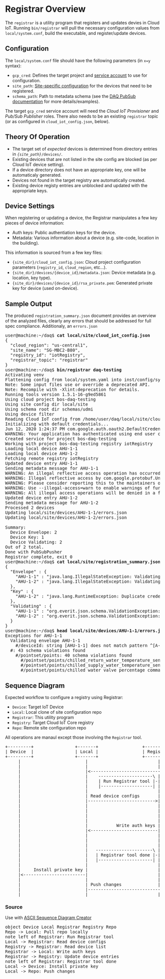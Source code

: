 # Registrar Overview

The `registrar` is a utility program that registers and updates devies in Cloud IoT.
Running `bin/registrar` will pull the necessary configuration values from `local/system.conf`,
build the executable, and register/update devices.

## Configuration

The `local/system.conf` file should have the following parameters (in `x=y` syntax):
* `gcp_cred`: Defines the target project and [service account](service.md) to use for configuration.
* `site_path`: [Site-specific configuration](site_path.md) for the devices that need to be registered.
* `schema_path`: Path to metadata schema (see the [DAQ PubSub documentation](pubsub.md) for more details/examples).

The target `gcp_cred` service account will need the _Cloud IoT Provisioner_ and _Pub/Sub Publisher_ roles.
There also needs to be an existing `registrar` topic (or as configured in `cloud_iot_config.json`, below).

## Theory Of Operation

* The target set of _expected_ devices is determined from directory entries in
<code>_{site_path}_/devices/</code>.
* Existing devices that are not listed in the site config are blocked (as per
Cloud IoT device setting).
* If a device directory does not have an appropriate key, one will be automaticaly generated.
* Devices not found in the target registry are automatically created.
* Existing device registy entries are unblocked and updated with the appropriate keys.

## Device Settings

When registering or updating a device, the Registrar manipulates a few key pieces of device
information:
* Auth keys: Public authentiation keys for the device.
* Metadata: Various information about a device (e.g. site-code, location in the building).

This information is sourced from a few key files:

* `{site_dir}/cloud_iot_config.json`:
Cloud project configuration parameters (`registry_id`, `cloud_region`, etc...).
* `{site_dir}/devices/{device_id}/metadata.json`:
Device metadata (e.g. location, key type).
* `{site_dir}/devices/{device_id}/rsa_private.pem`:
Generated private key for device (used on-device).

## Sample Output

The produced `registration_summary.json` document provides an overview of the analyzed files,
clearly any errors that should be addressed for full spec compliance. Additionaly, an
`errors.json`

<pre>
user@machine:~/daq$ <b>cat local/site/cloud_iot_config.json </b>
{
  "cloud_region": "us-central1",
  "site_name": "SG-MBC2-B80",
  "registry_id": "iotRegistry",
  "registrar_topic": "registrar"
}
user@machine:~/daq$ <b>bin/registrar daq-testing</b>
Activating venv
Flattening config from local/system.yaml into inst/config/system.conf
Note: Some input files use or override a deprecated API.
Note: Recompile with -Xlint:deprecation for details.
Running tools version 1.5.1-16-g9ed5861
Using cloud project bos-daq-testing
Using site config dir local/site
Using schema root dir schemas/udmi
Using device filter
Reading Cloud IoT config from /home/user/daq/local/site/cloud_iot_config.json
Initializing with default credentials...
Jun 12, 2020 1:24:37 PM com.google.auth.oauth2.DefaultCredentialsProvider warnAboutProblematicCredentials
WARNING: Your application has authenticated using end user credentials from Google Cloud SDK. We recommend that most server applications use service accounts instead. If your application continues to use end user credentials from Cloud SDK, you might receive a "quota exceeded" or "API not enabled" error. For more information about service accounts, see https://cloud.google.com/docs/authentication/.
Created service for project bos-daq-testing
Working with project bos-daq-testing registry iotRegistry
Loading local device AHU-1-1
Loading local device AHU-1-2
Fetching remote registry iotRegistry
Updated device entry AHU-1-1
Sending metadata message for AHU-1-1
WARNING: An illegal reflective access operation has occurred
WARNING: Illegal reflective access by com.google.protobuf.UnsafeUtil (file:/home/user/daq/validator/build/libs/validator-1.0-SNAPSHOT-all.jar) to field java.nio.Buffer.address
WARNING: Please consider reporting this to the maintainers of com.google.protobuf.UnsafeUtil
WARNING: Use --illegal-access=warn to enable warnings of further illegal reflective access operations
WARNING: All illegal access operations will be denied in a future release
Updated device entry AHU-1-2
Sending metadata message for AHU-1-2
Processed 2 devices
Updating local/site/devices/AHU-1-1/errors.json
Updating local/site/devices/AHU-1-2/errors.json

Summary:
  Device Envelope: 2
  Device Key: 1
  Device Validating: 2
Out of 2 total.
Done with PubSubPusher
Registrar complete, exit 0
user@machine:~/daq$ <b>cat local/site/registration_summary.json </b>
{
  "Envelope" : {
    "AHU-1-1" : "java.lang.IllegalStateException: Validating envelope AHU-1-1",
    "AHU-1-2" : "java.lang.IllegalStateException: Validating envelope AHU-1-2"
  },
  "Key" : {
    "AHU-1-2" : "java.lang.RuntimeException: Duplicate credentials found for AHU-1-1 & AHU-1-2"
  },
  "Validating" : {
    "AHU-1-1" : "org.everit.json.schema.ValidationException: #: 43 schema violations found",
    "AHU-1-2" : "org.everit.json.schema.ValidationException: #: 43 schema violations found"
  }
}
user@machine:~/daq$ <b>head local/site/devices/AHU-1-1/errors.json </b>
Exceptions for AHU-1-1
  Validating envelope AHU-1-1
    #/deviceId: string [AHU-1-1] does not match pattern ^[A-Z]{2,6}-[1-9][0-9]{0,2}$
  #: 43 schema violations found
    #/pointset/points: 40 schema violations found
      #/pointset/points/chilled_return_water_temperature_sensor/units: °C is not a valid enum value
      #/pointset/points/chilled_supply_water_temperature_sensor/units: °C is not a valid enum value
      #/pointset/points/chilled_water_valve_percentage_command/units: % is not a valid enum value
</pre>

## Sequence Diagram

Expected workflow to configure a registry using Registrar:

* `Device`: Target IoT Device
* `Local`: Local clone of site configuration repo
* `Registrar`: This utility program
* `Registry`: Target Cloud IoT Core registry
* `Repo`: Remote site configuration repo

All operations are manaul except those involving the `Registrar` tool.

<pre>
+---------+                +-------+                 +-----------+                 +-----------+ +-------+
| Device  |                | Local |                 | Registrar |                 | Registry  | | Repo  |
+---------+                +-------+                 +-----------+                 +-----------+ +-------+
     |                         |                           |                             |           |
     |                         |                           |                       Pull repo locally |
     |                         |<--------------------------------------------------------------------|
     |                         |    ---------------------\ |                             |           |
     |                         |    | Run Registrar tool |-|                             |           |
     |                         |    |--------------------| |                             |           |
     |                         |                           |                             |           |
     |                         | Read device configs       |                             |           |
     |                         |-------------------------->|                             |           |
     |                         |                           |                             |           |
     |                         |                           |            Read device list |           |
     |                         |                           |<----------------------------|           |
     |                         |                           |                             |           |
     |                         |           Write auth keys |                             |           |
     |                         |<--------------------------|                             |           |
     |                         |                           |                             |           |
     |                         |                           | Update device entries       |           |
     |                         |                           |---------------------------->|           |
     |                         |   ----------------------\ |                             |           |
     |                         |   | Registrar tool done |-|                             |           |
     |                         |   |---------------------| |                             |           |
     |                         |                           |                             |           |
     |     Install private key |                           |                             |           |
     |<------------------------|                           |                             |           |
     |                         |                           |                             |           |
     |                         | Push changes              |                             |           |
     |                         |-------------------------------------------------------------------->|
     |                         |                           |                             |           |
</pre>

### Source

Use with [ASCII Sequence Diagram Creator](https://textart.io/sequence#)

<pre>
object Device Local Registrar Registry Repo
Repo -> Local: Pull repo locally
note left of Registrar: Run Registrar tool
Local -> Registrar: Read device configs
Registry -> Registrar: Read device list
Registrar -> Local: Write auth keys
Registrar -> Registry: Update device entries
note left of Registrar: Registrar tool done
Local -> Device: Install private key
Local -> Repo: Push changes
</pre>
